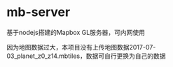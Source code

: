 # mb-server
基于nodejs搭建的Mapbox GL服务器，可内网使用

因为地图数据过大，本项目没有上传地图数据2017-07-03_planet_z0_z14.mbtiles，数据可自行更换为自己的数据